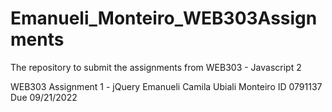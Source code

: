 # Emanueli_Monteiro_WEB303Assignments
The repository to submit the assignments from WEB303 - Javascript 2

WEB303 Assignment 1 - jQuery 
Emanueli Camila Ubiali Monteiro
ID 0791137
Due 09/21/2022
